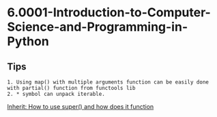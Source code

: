 # 6.0001-Introduction-to-Computer-Science-and-Programming-in-Python

## Tips

    1. Using map() with multiple arguments function can be easily done with partial() function from functools lib   
    2. * symbol can unpack iterable.

[Inherit: How to use super() and how does it function](https://python3-cookbook.readthedocs.io/zh_CN/latest/c08/p07_calling_method_on_parent_class.html)